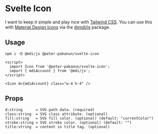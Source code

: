 # Svelte Icon
I want to keep it simple and play nice with [Tailwind CSS](https://tailwindcss.com/).
You can use this with [Material Design Icons](https://materialdesignicons.com/) via the [@mdi/js](https://www.npmjs.com/package/@mdi/js) package.

## Usage
```
npm i -D @mdi/js @peter-pakanun/svelte-icon
```

```svelte
<script>
  import Icon from '@peter-pakanun/svelte-icon';
  import { mdiAccount } from '@mdi/js';
</script>

<Icon d={mdiAccount} class="w-4 h-4" />
```

## Props

```
d:string      = SVG path data. (required)
class:string  = SVG class attribute. (optional)
fill:string   = SVG fill color. (optional) (default: "currentColor")
stroke:string = SVG stroke color. (optional) (default: "")
title:string  = content in title tag. (optional)
```